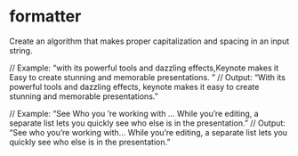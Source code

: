 # formatter
Create an algorithm that makes proper capitalization and spacing in an input string.

// Example: “with its powerful tools and dazzling effects,Keynote makes it Easy to create stunning and memorable presentations. ”
// Output: “With its powerful tools and dazzling effects, keynote makes it easy to create stunning and memorable presentations.”

// Example: “See Who you ’re working with ... While you’re editing, a separate list lets you quickly see who else is in the presentation.”
// Output: “See who you’re working with... While you’re editing, a separate list lets you quickly see who else is in the presentation.”

